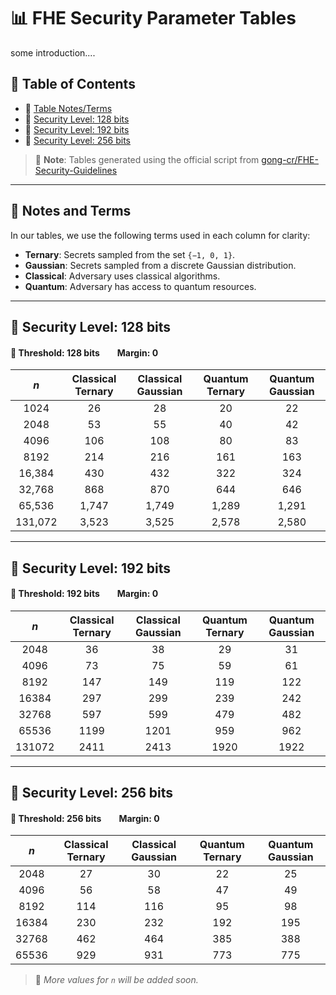 # 📊 FHE Security Parameter Tables

some introduction....

## 🧭 Table of Contents

- 🧠 [Table Notes/Terms](#-notes)
- 🔐 [Security Level: 128 bits](#-security-level-128-bits)
- 🔐 [Security Level: 192 bits](#-security-level-192-bits)
- 🔐 [Security Level: 256 bits](#-security-level-256-bits)
> 📎 **Note**: Tables generated using the official script from [gong-cr/FHE-Security-Guidelines](https://github.com/gong-cr/FHE-Security-Guidelines)
---

## 🧠 Notes and Terms
In our tables, we use the following terms used in each column for clarity:
- **Ternary**: Secrets sampled from the set `{−1, 0, 1}`.
- **Gaussian**: Secrets sampled from a discrete Gaussian distribution.
- **Classical**: Adversary uses classical algorithms.
- **Quantum**: Adversary has access to quantum resources.
---

## 🔐 Security Level: 128 bits
#### 🎯 **Threshold:** 128 bits  **Margin:** 0

| **_n_** | **Classical Ternary** | **Classical Gaussian** | **Quantum Ternary** | **Quantum Gaussian** |
|:-------:|:---------------------:|:----------------------:|:-------------------:|:--------------------:|
|  1024   |          26           |           28           |         20          |          22          |
|  2048   |          53           |           55           |         40          |          42          |
|  4096   |          106          |          108           |         80          |          83          |
|  8192   |          214          |          216           |         161         |         163          |
| 16,384  |          430          |          432           |         322         |          324         |
| 32,768  |          868          |          870           |         644         |          646         |
| 65,536  |         1,747         |         1,749          |        1,289        |         1,291        |
| 131,072 |         3,523         |         3,525          |        2,578        |         2,580        |
---

## 🔐 Security Level: 192 bits
#### 🎯 **Threshold:** 192 bits  **Margin:** 0

| **_n_** | **Classical Ternary** | **Classical Gaussian** | **Quantum Ternary** | **Quantum Gaussian** |
|:-------:|:---------------------:|:----------------------:|:-------------------:|:--------------------:|
|  2048   |          36           |           38           |         29          |          31          |
|  4096   |          73           |           75           |         59          |          61          |
|  8192   |          147          |          149           |         119         |         122          |
|  16384  |          297          |          299           |         239         |         242          |
|  32768  |          597          |          599           |         479         |         482          |
|  65536  |         1199          |          1201          |         959         |         962          |
| 131072  |         2411          |          2413          |        1920         |         1922         |
---

## 🔐 Security Level: 256 bits
#### 🎯 **Threshold:** 256 bits  **Margin:** 0

| **_n_** | **Classical Ternary** | **Classical Gaussian** | **Quantum Ternary** | **Quantum Gaussian** |
|:-------:|:---------------------:|:----------------------:|:-------------------:|:--------------------:|
|  2048   |          27           |           30           |         22          |          25          |
|  4096   |          56           |           58           |         47          |          49          |
|  8192   |          114          |          116           |         95          |          98          |
|  16384  |          230           |           232           |         192         |         195          |
|  32768  |          462           |           464           |         385         |         388          |
|  65536  |          929           |           931           |         773         |         775          |

> 🚧 *More values for `n` will be added soon.*

